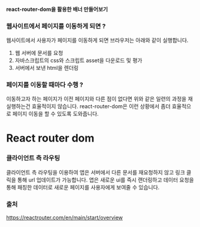 #### react-router-dom을 활용한 배너 만들어보기

### 웹사이트에서 페이지를 이동하게 되면 ?
웹사이트에서 사용자가 페이지를 이동하게 되면 브라우저는 아래와 같이 실행합니다.

1. 웹 서버에 문서를 요청
2. 자바스크립트의 css와 스크립트 asset을 다운로드 및 평가
3. 서버에서 보낸 html을 렌더링

### 페이지를 이동할 때마다 수행 ?
이동하고자 하는 페이지가 이전 페이지와 다른 점이 없다면 위와 같은 일련의 과정을 재실행하는건 효율적이지 않습니다. react-router-dom은 이런 상황에서 좀더 효율적으로 페이지 이동을 할 수 있도록 도와줍니다.

# React router dom

### 클라이언트 측 라우팅
클라이언트 측 라우팅을 이용하여 앱은 서버에서 다른 문서를 재요청하지 않고 링크 클릭을 통해 url 업데이트가 가능합니다. 앱은 새로운 ui를 즉시 랜더링하고 데이터 요청을 통해 패칭한 데이터로 새로운 페이지를 사용자에게 보여줄 수 있습니다.

### 출처
https://reactrouter.com/en/main/start/overview
